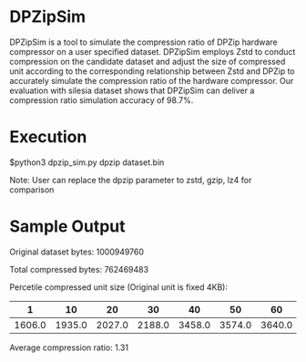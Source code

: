 # DPZipSim

DPZipSim is a tool to simulate the compression ratio of DPZip hardware compressor on a user specified dataset. 
DPZipSim employs Zstd to conduct compression on the candidate dataset and adjust the size of compressed unit according to the corresponding relationship 
between Zstd and DPZip to accurately simulate the compression ratio of the hardware compressor. 
Our evaluation with silesia dataset shows that DPZipSim can deliver a compression ratio simulation accuracy of 98.7%. 

# Execution

$python3 dpzip\_sim.py dpzip dataset.bin

Note: User can replace the dpzip parameter to zstd, gzip, lz4 for comparison

# Sample Output

Original dataset bytes: 1000949760

Total compressed bytes: 762469483

Percetile compressed unit size (Original unit is fixed 4KB):	

  |1	|10	|20	|30	|40	|50	|60	|70	|80	|90	|95	|99	|99.9|
  |----|---|---|-----|---|----|---|---|-----|---|---|-----|---|
  |1606.0	|1935.0	|2027.0	|2188.0	|3458.0	|3574.0	|3640.0	|3685.0	|3829.0	|4028.0	|4106.0	|4106.0	|4106.0|
                                
Average compression ratio: 1.31
